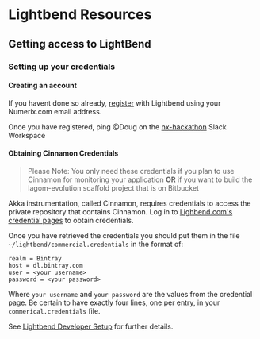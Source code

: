# Lightbend Resources

## Getting access to LightBend


### Setting up your credentials

#### Creating an account
If you havent done so already, [register](https://www.lightbend.com/account/register) with Lightbend using your Numerix.com email address.

Once you have registered, ping @Doug on the [nx-hackathon](https://nx-hackathon.slack.com) Slack Workspace

#### Obtaining Cinnamon Credentials

> Please Note:  You only need these credentials if you plan to use Cinnamon for monitoring your application **OR** if you want to build the lagom-evolution scaffold project that is on Bitbucket


Akka instrumentation, called Cinnamon, requires credentials to access the private repository that contains Cinnamon.
Log in to [Lighbend.com's credential pages](https://www.lightbend.com/product/lightbend-reactive-platform/credentials) to obtain credentials.

Once you have retrieved the credentials you should put them in the file `~/lightbend/commercial.credentials` in the format of:
```
realm = Bintray
host = dl.bintray.com
user = <your username>
password = <your password>
```
Where `your username` and `your password` are the values from the credential page. Be certain to have exactly four
 lines, one per entry, in your `commerical.credentials` file.

See [Lightbend Developer Setup](https://developer.lightbend.com/docs/reactive-platform/2.0/setup/setup-sbt.html) for further details.
